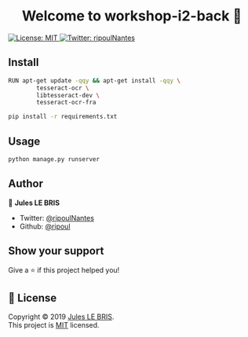 <h1 align="center">Welcome to workshop-i2-back 👋</h1>
<p>
  <a href="https://github.com/ripoul/workshop-i2-back/blob/master/LICENSE">
    <img alt="License: MIT" src="https://img.shields.io/badge/License-MIT-yellow.svg" target="_blank" />
  </a>
  <a href="https://twitter.com/ripoulNantes">
    <img alt="Twitter: ripoulNantes" src="https://img.shields.io/twitter/follow/ripoulNantes.svg?style=social" target="_blank" />
  </a>
</p>

## Install

```sh
RUN apt-get update -qqy && apt-get install -qqy \
        tesseract-ocr \
        libtesseract-dev \ 
        tesseract-ocr-fra

pip install -r requirements.txt
```

## Usage

```sh
python manage.py runserver
```

## Author

👤 **Jules LE BRIS**

* Twitter: [@ripoulNantes](https://twitter.com/ripoulNantes)
* Github: [@ripoul](https://github.com/ripoul)

## Show your support

Give a ⭐️ if this project helped you!

## 📝 License

Copyright © 2019 [Jules LE BRIS](https://github.com/ripoul).<br />
This project is [MIT](https://github.com/ripoul/workshop-i2-back/blob/master/LICENSE) licensed.
